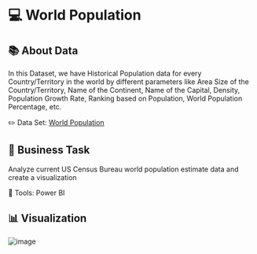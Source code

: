 # 💻 World Population

## 📚 About Data
In this Dataset, we have Historical Population data for every Country/Territory in the world by different parameters like Area Size of the Country/Territory, Name of the Continent, Name of the Capital, Density, Population Growth Rate, Ranking based on Population, World Population Percentage, etc.

✏️ Data Set:
[World Population](https://github.com/giovannilp/World-Population/blob/main/world_population.csv)

##  📌 Business Task
Analyze current US Census Bureau world population estimate data and create a visualization

📍 Tools:
Power BI

## 📊 Visualization

![image](https://user-images.githubusercontent.com/87883824/203414256-9cabb053-47a2-4340-bb55-84035ef4d4d0.png)
